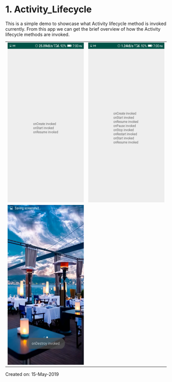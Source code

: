 # 1. Activity_Lifecycle

This is a simple demo to showcase what Activity lifecycle method is invoked currently. From this app we can get the brief overview of how the Activity lifecycle methods are invoked.

<table border="0" padding="10">
	<tr>
		<td><img src="https://github.com/Kashyap-Nirmal/Android_App/blob/main/Apps/Activity_Lifecycle/1.Snap_Activity_Lifecycle/Screenshot_2019-05-15-19-00-46.png" height="500" width="400"></td>
		<td><img src="https://github.com/Kashyap-Nirmal/Android_App/blob/main/Apps/Activity_Lifecycle/1.Snap_Activity_Lifecycle/Screenshot_2019-05-15-19-00-52.png" height="500" width="400"></td>
	</tr>
	<tr></tr>
	<tr>
		<td><img src="https://github.com/Kashyap-Nirmal/Android_App/blob/main/Apps/Activity_Lifecycle/1.Snap_Activity_Lifecycle/Screenshot_2019-05-15-19-00-54.png" height="500" width="400"></td>
	</tr>
</table>

Created on: 15-May-2019
